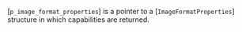[`p_image_format_properties`] is a pointer to a
[`ImageFormatProperties`] structure in which capabilities are
returned.